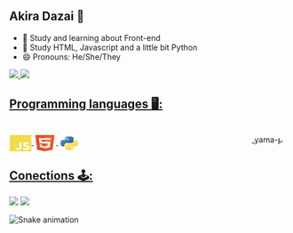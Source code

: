 ## Akira Dazai 🎏

- 🔭 Study and learning about Front-end
- 🌱 Study HTML, Javascript and a little bit Python
- 😄 Pronouns: He/She/They

<div>
  <a href="https://github.com/yamafeels">
  <img height="180cm" src="https://github-readme-stats.vercel.app/api?username=yamafeels&show_icons=true&theme=dracula&include_all_commits=true&count_private=true"/>
  <img height="180cm" src="https://github-readme-stats.vercel.app/api/top-langs/?username=yamafeels&layout=compact&langs_count=16&theme=dracula"/>
</div>

## Programming languages 🖥️:

<div style="display: inline_block"><br>
  <img align="center" alt="Rafa-Js" height="30" width="40" src="https://raw.githubusercontent.com/devicons/devicon/master/icons/javascript/javascript-plain.svg">
  <img align="center" alt="Rafa-HTML" height="30" width="40" src="https://raw.githubusercontent.com/devicons/devicon/master/icons/html5/html5-original.svg">
  <img align="center" alt="Rafa-Python" height="30" width="40" src="https://raw.githubusercontent.com/devicons/devicon/master/icons/python/python-original.svg">
  <img align="right" alt="yama-pic" height="150" style="border-radius:50px;" 
       src="https://cdn.discordapp.com/attachments/946281246424711208/1104848656466714754/picasion.com_23b2339e3b99202a8484f0b6d9426606.gif">
</div>
  
## Conections 🕹️: 
  
<div> 
  <a href="https://instagram.com/yamafeels" target="_blank"><img src="https://img.shields.io/badge/-Instagram-%23E4405F?style=for-the-badge&logo=instagram&logoColor=white" target="_blank"></a>
  <a href="https://linkedin.com/in/marilia-kuriyama-9497b4217" target="_blank"><img src="https://img.shields.io/badge/-LinkedIn-%230077B5?style=for-the-badge&logo=linkedin&logoColor=white" target="_blank"></a>  
</div>
  
  ![Snake animation](https://github.com/rafaballerini2/rafaballerini2/blob/output/github-contribution-grid-snake.svg)
  
  
  
  
